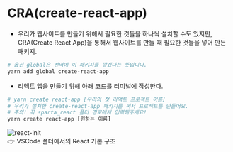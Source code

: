 
# CRA(create-react-app)
- 우리가 웹사이트를 만들기 위해서 필요한 것들을 하나씩 설치할 수도 있지만, CRA(Create React App)을 통해서 웹사이트를 만들 때 필요한 것들을 넣어 만든 패키지.
```bash
# 옵션 global은 전역에 이 패키지를 깔겠다는 뜻입니다.
yarn add global create-react-app
```
- 리액트 앱을 만들기 위해 아래 코드를 터미널에 작성한다.
```bash
# yarn create react-app [우리의 첫 리액트 프로젝트 이름]
# 우리가 설치한 create-react-app 패키지를 써서 프로젝트를 만들어요.
# 주의! 꼭 sparta_react 폴더 경로에서 입력해주세요!
yarn create react-app [원하는 이름]
```

![react-init](https://teamsparta.notion.site/image/https%3A%2F%2Fs3-us-west-2.amazonaws.com%2Fsecure.notion-static.com%2F9b4c3fd1-425d-4ed5-928f-db693d061f7c%2F%E1%84%89%E1%85%B3%E1%84%8F%E1%85%B3%E1%84%85%E1%85%B5%E1%86%AB%E1%84%89%E1%85%A3%E1%86%BA_2021-08-27_%E1%84%8B%E1%85%A9%E1%84%92%E1%85%AE_3.15.48.png?table=block&id=6b9041dc-3cd6-4463-b6f7-fd6a937bd857&spaceId=83c75a39-3aba-4ba4-a792-7aefe4b07895&width=410&userId=&cache=v2)   
👉 VSCode 폴더에서의 React 기본 구조

